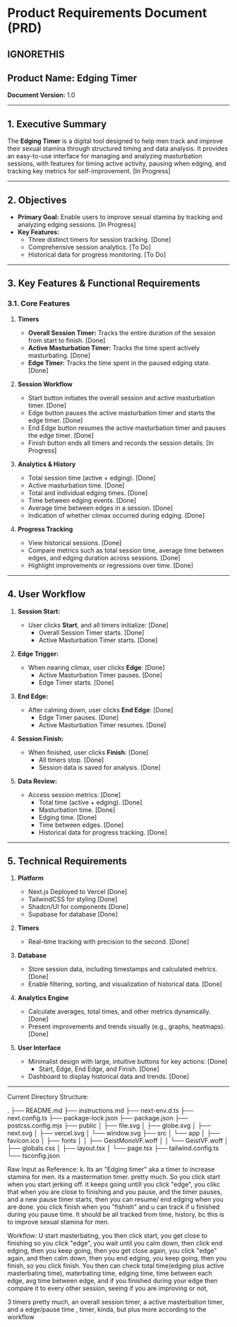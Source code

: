 # Product Requirements Document (PRD)
IGNORETHIS
---

## **Product Name:** Edging Timer

**Document Version:** 1.0  

---

## **1. Executive Summary**
The **Edging Timer** is a digital tool designed to help men track and improve their sexual stamina through structured timing and data analysis. It provides an easy-to-use interface for managing and analyzing masturbation sessions, with features for timing active activity, pausing when edging, and tracking key metrics for self-improvement. [In Progress]

---

## **2. Objectives**
- **Primary Goal:** Enable users to improve sexual stamina by tracking and analyzing edging sessions. [In Progress]
- **Key Features:**
  - Three distinct timers for session tracking. [Done]
  - Comprehensive session analytics. [To Do]
  - Historical data for progress monitoring. [To Do]

---

## **3. Key Features & Functional Requirements**

### **3.1. Core Features**
1. **Timers**
   - **Overall Session Timer:** Tracks the entire duration of the session from start to finish. [Done]
   - **Active Masturbation Timer:** Tracks the time spent actively masturbating. [Done]
   - **Edge Timer:** Tracks the time spent in the paused edging state. [Done]
   
2. **Session Workflow**
   - Start button initiates the overall session and active masturbation timer. [Done]
   - Edge button pauses the active masturbation timer and starts the edge timer. [Done]
   - End Edge button resumes the active masturbation timer and pauses the edge timer. [Done]
   - Finish button ends all timers and records the session details. [In Progress]

3. **Analytics & History**
   - Total session time (active + edging). [Done]
   - Active masturbation time. [Done]
   - Total and individual edging times. [Done]
   - Time between edging events. [Done]
   - Average time between edges in a session. [Done]
   - Indication of whether climax occurred during edging. [Done]

4. **Progress Tracking**
   - View historical sessions. [Done]
   - Compare metrics such as total session time, average time between edges, and edging duration across sessions. [Done]
   - Highlight improvements or regressions over time. [Done]

---

## **4. User Workflow**

1. **Session Start:**
   - User clicks **Start**, and all timers initialize: [Done]
     - Overall Session Timer starts. [Done]
     - Active Masturbation Timer starts. [Done]

2. **Edge Trigger:**
   - When nearing climax, user clicks **Edge**: [Done]
     - Active Masturbation Timer pauses. [Done]
     - Edge Timer starts. [Done]

3. **End Edge:**
   - After calming down, user clicks **End Edge**: [Done]
     - Edge Timer pauses. [Done]
     - Active Masturbation Timer resumes. [Done]

4. **Session Finish:**
   - When finished, user clicks **Finish**: [Done]
     - All timers stop. [Done]
     - Session data is saved for analysis. [Done]

5. **Data Review:**
   - Access session metrics: [Done]
     - Total time (active + edging). [Done]
     - Masturbation time. [Done]
     - Edging time. [Done]
     - Time between edges. [Done]
     - Historical data for progress tracking. [Done]

---

## **5. Technical Requirements**

1. **Platform**
   - Next.js Deployed to Vercel [Done]
   - TailwindCSS for styling [Done]
   - Shadcn/UI for components [Done]
   - Supabase for database [Done]

2. **Timers**
   - Real-time tracking with precision to the second. [Done]

3. **Database**
   - Store session data, including timestamps and calculated metrics. [Done]
   - Enable filtering, sorting, and visualization of historical data. [Done]

4. **Analytics Engine**
   - Calculate averages, total times, and other metrics dynamically. [Done]
   - Present improvements and trends visually (e.g., graphs, heatmaps). [Done]

5. **User Interface**
   - Minimalist design with large, intuitive buttons for key actions: [Done]
     - Start, Edge, End Edge, and Finish. [Done]
   - Dashboard to display historical data and trends. [Done]


---
Current Directory Structure:

.
├── README.md
├── instructions.md
├── next-env.d.ts
├── next.config.ts
├── package-lock.json
├── package.json
├── postcss.config.mjs
├── public
│   ├── file.svg
│   ├── globe.svg
│   ├── next.svg
│   ├── vercel.svg
│   └── window.svg
├── src
│   └── app
│       ├── favicon.ico
│       ├── fonts
│       │   ├── GeistMonoVF.woff
│       │   └── GeistVF.woff
│       ├── globals.css
│       ├── layout.tsx
│       └── page.tsx
├── tailwind.config.ts
└── tsconfig.json


Raw Input as Reference:
k. Its an "Edging timer" aka a timer to increase stamina for men. its a mastermation timer. pretty much. So you click start when you start jerking off. it keeps going untill you click "edge", you clikc that when you are close to finishing and you pause, and the timer pauses, and a new pause timer starts, then you can resume/ end edging when you are done. you click finish when you "fishish" and u can track if u finished during you pause time. It should be all tracked from time, history, bc this is to improve sexual stamina for men. 

Workflow:
U start masterbating, you then click start, you get close to finishing so you click "edge", you wait until you calm down, then click end edging, then you keep going, then you get close again, you click "edge" again, and then calm down, then you end edging, you keep going, then you finish, so you click finish. You then can check total time(edging plus active masterbating time), materbating time, edging time, time between each edge, avg time between edge, and if you finished during your edge then compare it to every other session, seeing if you are improving or not, 


3 timers pretty much, an overall session timer, a active masterbation timer, and a edge/pause time , timer, kinda, but plus more according to the workflow

